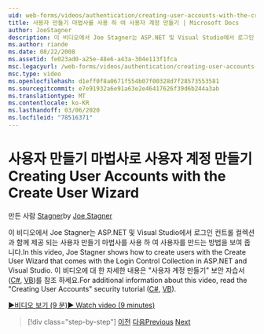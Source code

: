 ```yaml
---
uid: web-forms/videos/authentication/creating-user-accounts-with-the-create-user-wizard
title: 사용자 만들기 마법사를 사용 하 여 사용자 계정 만들기 | Microsoft Docs
author: JoeStagner
description: 이 비디오에서 Joe Stagner는 ASP.NET 및 Visual Studio에서 로그인 컨트롤 컬렉션과 함께 제공 되는 사용자 만들기 마법사를 사용 하 여 사용자를 만드는 방법을 보여 줍니다. F. ...
ms.author: riande
ms.date: 08/22/2008
ms.assetid: fe023ad0-a25e-48e6-a43a-304e113f1fca
msc.legacyurl: /web-forms/videos/authentication/creating-user-accounts-with-the-create-user-wizard
msc.type: video
ms.openlocfilehash: d1eff0f8a0671f554b07f00328d7f28573553581
ms.sourcegitcommit: e7e91932a6e91a63e2e46417626f39d6b244a3ab
ms.translationtype: MT
ms.contentlocale: ko-KR
ms.lasthandoff: 03/06/2020
ms.locfileid: "78516371"
---
```

# <a name="creating-user-accounts-with-the-create-user-wizard"></a><span data-ttu-id="3b855-104">사용자 만들기 마법사로 사용자 계정 만들기</span><span class="sxs-lookup"><span data-stu-id="3b855-104">Creating User Accounts with the Create User Wizard</span></span>

<span data-ttu-id="3b855-105">만든 사람 [Stagner](https://github.com/JoeStagner)</span><span class="sxs-lookup"><span data-stu-id="3b855-105">by [Joe Stagner](https://github.com/JoeStagner)</span></span>

<span data-ttu-id="3b855-106">이 비디오에서 Joe Stagner는 ASP.NET 및 Visual Studio에서 로그인 컨트롤 컬렉션과 함께 제공 되는 사용자 만들기 마법사를 사용 하 여 사용자를 만드는 방법을 보여 줍니다.</span><span class="sxs-lookup"><span data-stu-id="3b855-106">In this video, Joe Stagner shows how to create users with the Create User Wizard that comes with the Login Control Collection in ASP.NET and Visual Studio.</span></span> <span data-ttu-id="3b855-107">이 비디오에 대 한 자세한 내용은 "사용자 계정 만들기" 보안 자습서 ([C#](../../overview/older-versions-security/membership/creating-user-accounts-cs.md), [VB](../../overview/older-versions-security/membership/creating-user-accounts-vb.md))를 참조 하세요.</span><span class="sxs-lookup"><span data-stu-id="3b855-107">For additional information about this video, read the "Creating User Accounts" security tutorial ([C#](../../overview/older-versions-security/membership/creating-user-accounts-cs.md), [VB](../../overview/older-versions-security/membership/creating-user-accounts-vb.md)).</span></span>

[<span data-ttu-id="3b855-108">&#9654;비디오 보기 (9 분)</span><span class="sxs-lookup"><span data-stu-id="3b855-108">&#9654; Watch video (9 minutes)</span></span>](https://channel9.msdn.com/Blogs/ASP-NET-Site-Videos/creating-user-accounts-with-the-create-user-wizard)

> [!div class="step-by-step"]
> <span data-ttu-id="3b855-109">[이전](changing-membership-settings-in-the-default-membership-schema.md)
> [다음](creating-user-accounts-programmatically.md)</span><span class="sxs-lookup"><span data-stu-id="3b855-109">[Previous](changing-membership-settings-in-the-default-membership-schema.md)
[Next](creating-user-accounts-programmatically.md)</span></span>
